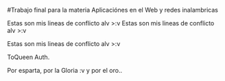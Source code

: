 #Trabajo final para la materia Aplicaciónes en el Web y redes inalambricas

Estas son mis lineas de conflicto alv >:v
Estas son mis lineas de conflicto alv >:v

Estas son mis lineas de conflicto alv >:v

ToQueen Auth.

Por esparta, por la Gloria :v y por el oro..